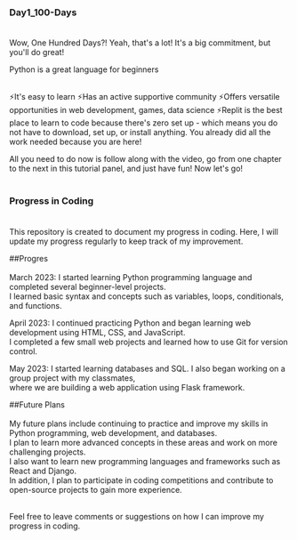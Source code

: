 ### Day1_100-Days<br/><br/>

Wow, One Hundred Days?!
Yeah, that's a lot! It's a big commitment, but you'll do great!

Python is a great language for beginners<br/><br/>

⚡️It's easy to learn
⚡️Has an active supportive community
⚡️Offers versatile opportunities in web development, games, data science
⚡️Replit is the best place to learn to code because there's zero set up - 
   which means you do not have to download, set up, or install anything. You already did all the work needed because you are here!<br/>

All you need to do now is follow along with the video, go from one chapter to the next in this tutorial panel, and just have fun! Now let's go!<br/><br/>

### Progress in Coding<br/><br/>

This repository is created to document my progress in coding.
Here, I will update my progress regularly to keep track of my improvement.

##Progres<br/><br/>
March 2023: I started learning Python programming language and completed several beginner-level projects.<br/>
I learned basic syntax and concepts such as variables, loops, conditionals, and functions.<br/>

April 2023: I continued practicing Python and began learning web development using HTML, CSS, and JavaScript. <br/>
I completed a few small web projects and learned how to use Git for version control.<br/>

May 2023: I started learning databases and SQL. I also began working on a group project with my classmates, <br/>
where we are building a web application using Flask framework.<br/>

##Future Plans<br/><br/>
My future plans include continuing to practice and improve my skills in Python programming, web development, and databases. <br/>
I plan to learn more advanced concepts in these areas and work on more challenging projects. <br/>
I also want to learn new programming languages and frameworks such as React and Django.<br/>
In addition, I plan to participate in coding competitions and contribute to open-source projects to gain more experience.<br/><br/>

Feel free to leave comments or suggestions on how I can improve my progress in coding.
